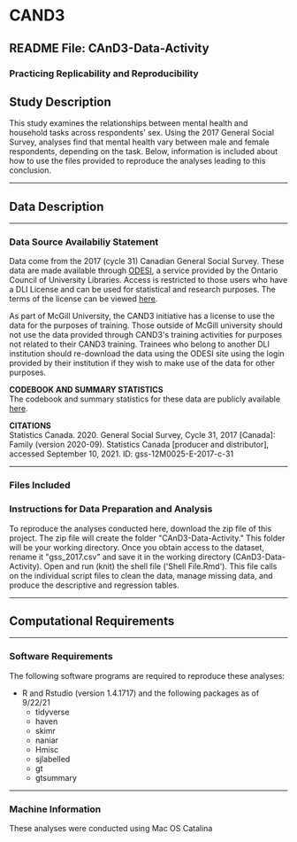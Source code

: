 # CAND3
## README File: CAnD3-Data-Activity
### Practicing Replicability and Reproducibility
  
## Study Description

This study examines the relationships between mental health and household tasks across 
respondents' sex. Using the 2017 General Social Survey, analyses find that mental health vary between male 
and female respondents, depending on the task. Below, information is included about how to use the 
files provided to reproduce the analyses leading to this conclusion.

***

## Data Description

***

### Data Source Availabiliy Statement
Data come from the 2017 (cycle 31) Canadian General Social Survey. These data 
are made available through [ODESI](https://search1.odesi.ca/#/), a service 
provided by the Ontario Council of University Libraries. Access is restricted 
to those users who have a DLI License and can be used for statistical and 
research purposes. The terms of the license can be viewed [here](https://www.statcan.gc.ca/eng/dli/licence).  

As part of McGill University, the CAND3 initiative has a license to use the data 
for the purposes of training. Those outside of McGill university should not use 
the data provided through CAND3's training activities for purposes not related 
to their CAND3 training. Trainees who belong to another DLI institution should 
re-download the data using the ODESI site using the login provided by their 
institution if they wish to make use of the data for other purposes.  

**CODEBOOK AND SUMMARY STATISTICS**  
The codebook and summary statistics for these data are publicly available [here](http://odesi1.scholarsportal.info/documentation/GSS31/c31pumf_families_codebook_E.pdf).  
  
**CITATIONS**  
Statistics Canada. 2020. General Social Survey, Cycle 31, 2017 [Canada]: Family (version 2020-09). Statistics Canada [producer and distributor], accessed September 10, 2021. ID: gss-12M0025-E-2017-c-31

***

### Files Included

### Instructions for Data Preparation and Analysis
To reproduce the analyses conducted here, download the zip file of this project. 
The zip file will create the folder "CAnD3-Data-Activity." This folder will be 
your working directory. Once you obtain access to the dataset, rename it 
"gss_2017.csv" and save it in the working directory (CAnD3-Data-Activity). Open and 
run (knit) the shell file ('Shell File.Rmd'). This file calls on the individual 
script files to clean the data, manage missing data, and produce the descriptive 
and regression tables.  

***

## Computational Requirements

***

### Software Requirements
The following software programs are required to reproduce these analyses:  

* R and Rstudio (version 1.4.1717) and the following packages as of 9/22/21
    + tidyverse  
    + haven  
    + skimr  
    + naniar  
    + Hmisc  
    + sjlabelled  
    + gt  
    + gtsummary  

***

### Machine Information
These analyses were conducted using Mac OS Catalina   
